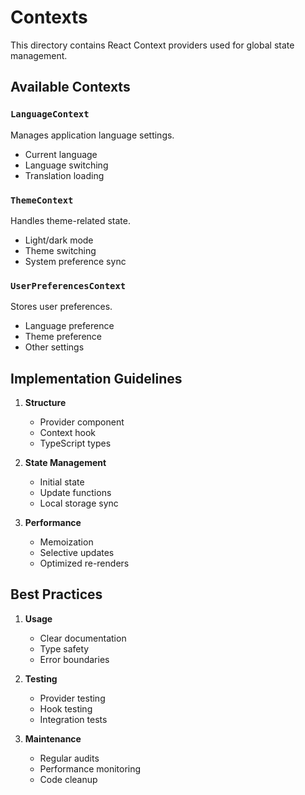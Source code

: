 # Contexts

This directory contains React Context providers used for global state management.

## Available Contexts

### `LanguageContext`

Manages application language settings.

- Current language
- Language switching
- Translation loading

### `ThemeContext`

Handles theme-related state.

- Light/dark mode
- Theme switching
- System preference sync

### `UserPreferencesContext`

Stores user preferences.

- Language preference
- Theme preference
- Other settings

## Implementation Guidelines

1. **Structure**

   - Provider component
   - Context hook
   - TypeScript types

2. **State Management**

   - Initial state
   - Update functions
   - Local storage sync

3. **Performance**
   - Memoization
   - Selective updates
   - Optimized re-renders

## Best Practices

1. **Usage**

   - Clear documentation
   - Type safety
   - Error boundaries

2. **Testing**

   - Provider testing
   - Hook testing
   - Integration tests

3. **Maintenance**
   - Regular audits
   - Performance monitoring
   - Code cleanup
